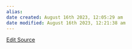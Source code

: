 ```yaml
---
alias: 
date created: August 16th 2023, 12:05:29 am
date modified: August 16th 2023, 12:21:38 am
---
```

[Edit Source](https://github.com/bradhaas/TheCompendium-v2/blob/main/Custom%20Backgrounds/Online%20Sources.md)
